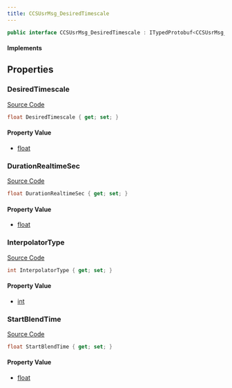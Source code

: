 ```yaml
---
title: CCSUsrMsg_DesiredTimescale
---
```


```csharp
public interface CCSUsrMsg_DesiredTimescale : ITypedProtobuf<CCSUsrMsg_DesiredTimescale>, INativeHandle, INetMessage<CCSUsrMsg_DesiredTimescale>, IDisposable
```

#### Implements

## Properties

### DesiredTimescale

[Source Code](https://github.com/swiftly-solution/swiftlys2/blob/main/managed/src/SwiftlyS2.Generated/Protobufs/Interfaces/CCSUsrMsg_DesiredTimescale.cs#L18)

```csharp
float DesiredTimescale { get; set; }
```

#### Property Value

- [float](https://learn.microsoft.com/dotnet/api/system.single)

### DurationRealtimeSec

[Source Code](https://github.com/swiftly-solution/swiftlys2/blob/main/managed/src/SwiftlyS2.Generated/Protobufs/Interfaces/CCSUsrMsg_DesiredTimescale.cs#L21)

```csharp
float DurationRealtimeSec { get; set; }
```

#### Property Value

- [float](https://learn.microsoft.com/dotnet/api/system.single)

### InterpolatorType

[Source Code](https://github.com/swiftly-solution/swiftlys2/blob/main/managed/src/SwiftlyS2.Generated/Protobufs/Interfaces/CCSUsrMsg_DesiredTimescale.cs#L24)

```csharp
int InterpolatorType { get; set; }
```

#### Property Value

- [int](https://learn.microsoft.com/dotnet/api/system.int32)

### StartBlendTime

[Source Code](https://github.com/swiftly-solution/swiftlys2/blob/main/managed/src/SwiftlyS2.Generated/Protobufs/Interfaces/CCSUsrMsg_DesiredTimescale.cs#L27)

```csharp
float StartBlendTime { get; set; }
```

#### Property Value

- [float](https://learn.microsoft.com/dotnet/api/system.single)

